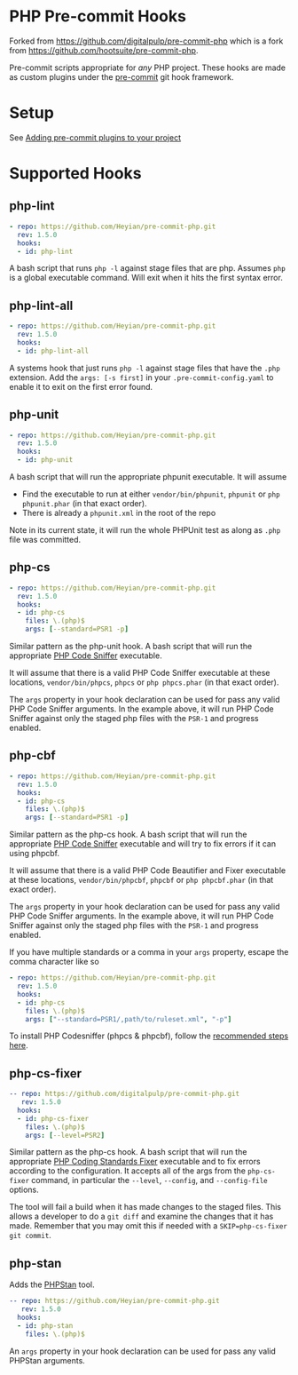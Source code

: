 # PHP Pre-commit Hooks

Forked from https://github.com/digitalpulp/pre-commit-php which is a fork from https://github.com/hootsuite/pre-commit-php.

Pre-commit scripts appropriate for *any* PHP project. These hooks are made as custom plugins under the [pre-commit](http://pre-commit.com/#new-hooks) git hook framework.

# Setup

See [Adding pre-commit plugins to your project](https://pre-commit.com/#adding-pre-commit-plugins-to-your-project)

# Supported Hooks

## php-lint

```yaml
- repo: https://github.com/Heyian/pre-commit-php.git
  rev: 1.5.0
  hooks:
  - id: php-lint
```

A bash script that runs `php -l` against stage files that are php. Assumes `php` is a global executable command. Will exit when it hits the first syntax error.

## php-lint-all

```yaml
- repo: https://github.com/Heyian/pre-commit-php.git
  rev: 1.5.0
  hooks:
  - id: php-lint-all
```

A systems hook that just runs `php -l` against stage files that have the `.php` extension. Add the `args: [-s first]` in your `.pre-commit-config.yaml` to enable it to exit on the first error found.

## php-unit

```yaml
- repo: https://github.com/Heyian/pre-commit-php.git
  rev: 1.5.0
  hooks:
  - id: php-unit
```

A bash script that will run the appropriate phpunit executable. It will assume

- Find the executable to run at either `vendor/bin/phpunit`, `phpunit` or `php phpunit.phar` (in that exact order).
- There is already a `phpunit.xml` in the root of the repo

Note in its current state, it will run the whole PHPUnit test as along as `.php` file was committed.

## php-cs

```yaml
- repo: https://github.com/Heyian/pre-commit-php.git
  rev: 1.5.0
  hooks:
  - id: php-cs
    files: \.(php)$
    args: [--standard=PSR1 -p]
```

Similar pattern as the php-unit hook. A bash script that will run the appropriate [PHP Code Sniffer](https://github.com/squizlabs/PHP_CodeSniffer) executable.

It will assume that there is a valid PHP Code Sniffer executable at these locations, `vendor/bin/phpcs`, `phpcs` or `php phpcs.phar` (in that exact order).

The `args` property in your hook declaration can be used for pass any valid PHP Code Sniffer arguments. In the example above, it will run PHP Code Sniffer against only the staged php files with the `PSR-1` and progress enabled.

## php-cbf

```yaml
- repo: https://github.com/Heyian/pre-commit-php.git
  rev: 1.5.0
  hooks:
  - id: php-cs
    files: \.(php)$
    args: [--standard=PSR1 -p]
```

Similar pattern as the php-cs hook. A bash script that will run the appropriate [PHP Code Sniffer](https://github.com/squizlabs/PHP_CodeSniffer) executable and will try to fix errors if it can using phpcbf.

It will assume that there is a valid PHP Code Beautifier and Fixer executable at these locations, `vendor/bin/phpcbf`, `phpcbf` or `php phpcbf.phar` (in that exact order).

The `args` property in your hook declaration can be used for pass any valid PHP Code Sniffer arguments. In the example above, it will run PHP Code Sniffer against only the staged php files with the `PSR-1` and progress enabled.

If you have multiple standards or a comma in your `args` property, escape the comma character like so

```yaml
- repo: https://github.com/Heyian/pre-commit-php.git
  rev: 1.5.0
  hooks:
  - id: php-cs
    files: \.(php)$
    args: ["--standard=PSR1/,path/to/ruleset.xml", "-p"]
```

To install PHP Codesniffer (phpcs & phpcbf), follow the [recommended steps here](https://github.com/squizlabs/PHP_CodeSniffer#installation).

## php-cs-fixer

```yaml
-- repo: https://github.com/digitalpulp/pre-commit-php.git
   rev: 1.5.0
  hooks:
  - id: php-cs-fixer
    files: \.(php)$
    args: [--level=PSR2]
```

Similar pattern as the php-cs hook. A bash script that will run the appropriate [PHP Coding Standards Fixer](http://cs.sensiolabs.org/) executable and to fix errors according to the configuration. It accepts all of the args from the `php-cs-fixer` command, in particular the `--level`, `--config`, and `--config-file` options.

The tool will fail a build when it has made changes to the staged files. This allows a developer to do a `git diff` and examine the changes that it has made. Remember that you may omit this if needed with a `SKIP=php-cs-fixer git commit`.

## php-stan

Adds the [PHPStan](https://phpstan.org/) tool.

```yaml
-- repo: https://github.com/Heyian/pre-commit-php.git
   rev: 1.5.0
  hooks:
  - id: php-stan
    files: \.(php)$
```

An `args` property in your hook declaration can be used for pass any valid PHPStan arguments.
